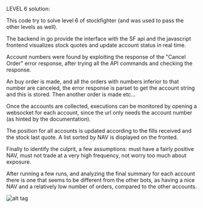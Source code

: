 LEVEL 6 solution:

This code try to solve level 6 of stockfighter (and was used to pass the other levels as well).

The backend in go provide the interface with the SF api and the javascript frontend visualizes stock quotes and update account status in real time.

Account numbers were found by exploiting the response of the "Cancel Order" error response, after trying all the API commands and checking the response.

An buy order is made, and all the orders with numbers inferior to that number are canceled, the error response is parset to get the account string and this is stored. 
Then another order is made etc...

Once the accounts are collected, executions can be monitored by opening a websocket for each account, since the url only needs the account number (as hinted by the documentation).

The position for all accounts is updated according to the fills received and the stock last quote. A list sorted by NAV is displayed on the fronted.

Finally to identify the culprit, a few assumptions: must have a fairly positive NAV, must not trade at a very high frequency, not worry too much about exposure. 

After running a few runs, and analyzing the final summary for each account there is one that seems to be different from the other bots, as having a nice NAV and a relatively low number of orders, compared to the other accounts.

![alt tag](https://raw.github.com/username/projectname/branch/path/to/img.png)
